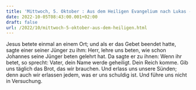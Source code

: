 ```yaml
---
title: 'Mittwoch, 5. Oktober : Aus dem Heiligen Evangelium nach Lukas - Lk 11,1-4.'
date: 2022-10-05T08:43:00.001+02:00
draft: false
url: /2022/10/mittwoch-5-oktober-aus-dem-heiligen.html
---
```


Jesus betete einmal an einem Ort; und als er das Gebet beendet hatte, sagte einer seiner Jünger zu ihm: Herr, lehre uns beten, wie schon Johannes seine Jünger beten gelehrt hat. Da sagte er zu ihnen: Wenn ihr betet, so sprecht: Vater, dein Name werde geheiligt. Dein Reich komme. Gib uns täglich das Brot, das wir brauchen. Und erlass uns unsere Sünden; denn auch wir erlassen jedem, was er uns schuldig ist. Und führe uns nicht in Versuchung.